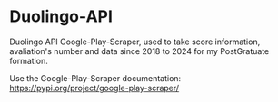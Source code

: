 # Duolingo-API
Duolingo API Google-Play-Scraper, used to take score information, avaliation's number and data since 2018 to 2024 for my PostGratuate formation.

Use the Google-Play-Scraper documentation: https://pypi.org/project/google-play-scraper/
